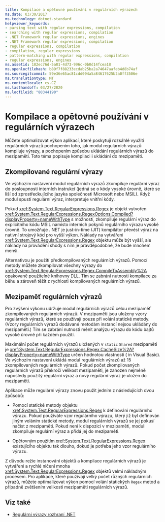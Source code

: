 ```yaml
---
title: Kompilace a opětovné používání v regulárních výrazech
ms.date: 03/30/2017
ms.technology: dotnet-standard
helpviewer_keywords:
- parsing text with regular expressions, compilation
- searching with regular expressions, compilation
- .NET Framework regular expressions, engines
- .NET Framework regular expressions, compilation
- regular expressions, compilation
- compilation, regular expressions
- pattern-matching with regular expressions, compilation
- regular expressions, engines
ms.assetid: 182ec76d-5a01-4d73-996c-0b0d14fcea18
ms.openlocfilehash: b89f7f88233ecdab25ba2a74647aafeb4d8b74af
ms.sourcegitcommit: 59e36e65ac81cdd094a5a84617625b2a0ff3506e
ms.translationtype: MT
ms.contentlocale: cs-CZ
ms.lasthandoff: 03/27/2020
ms.locfileid: "80344190"
---
```

# <a name="compilation-and-reuse-in-regular-expressions"></a>Kompilace a opětovné používání v regulárních výrazech
Můžete optimalizovat výkon aplikací, které poskytují rozsáhlé využití regulárních výrazů pochopením toho, jak modul regulárních výrazů kompiluje výrazy, a pochopením způsobu ukládání regulárních výrazů do mezipaměti. Toto téma popisuje kompilaci i ukládání do mezipaměti.  
  
## <a name="compiled-regular-expressions"></a>Zkompilované regulární výrazy  
 Ve výchozím nastavení modul regulárních výrazů zkompiluje regulární výraz do posloupnosti interních instrukcí (jedná se o kódy vysoké úrovně, které se liší od zprostředkujícího jazyka společnosti Microsoft nebo MSIL). Když modul spustí regulární výraz, interpretuje vnitřní kódy.  
  
 Pokud <xref:System.Text.RegularExpressions.Regex> je objekt vytvořen <xref:System.Text.RegularExpressions.RegexOptions.Compiled?displayProperty=nameWithType> s možností, zkompiluje regulární výraz do explicitního kódu MSIL namísto interních pokynů regulárního výrazu vysoké úrovně. To umožňuje . NET je just-in-time (JIT) kompilátor převést výraz na nativní strojový kód pro vyšší výkon.  Náklady na vytváření <xref:System.Text.RegularExpressions.Regex> objektu může být vyšší, ale náklady na provádění shody s ním je pravděpodobné, že bude mnohem menší.

 Alternativou je použití předkompilovaných regulárních výrazů. Pomocí metody můžete zkompilovat všechny výrazy do <xref:System.Text.RegularExpressions.Regex.CompileToAssembly%2A> opakovaně použitelné knihovny DLL. Tím se zabrání nutnosti kompilace za běhu a zároveň těžit z rychlosti kompilovaných regulárních výrazů.  
  
## <a name="the-regular-expressions-cache"></a>Mezipaměť regulárních výrazů  
 Pro zvýšení výkonu udržuje modul regulárních výrazů celou mezipaměť zkompilovaných regulárních výrazů. V mezipaměti jsou uloženy vzory regulárních výrazů, které se používají pouze při volání statické metody. (Vzory regulárních výrazů dodávané metodám instancí nejsou ukládány do mezipaměti.) Tím se zabrání nutnosti měnit analýzu výrazu do kódu bajtů vysoké úrovně při každém použití.  
  
 Maximální počet regulárních výrazů uložených v `static` `Shared` mezipaměti je <xref:System.Text.RegularExpressions.Regex.CacheSize%2A?displayProperty=nameWithType> určen hodnotou vlastnosti ( in Visual Basic). Ve výchozím nastavení ukládá modul regulárních výrazů až 15 zkompilovaných regulárních výrazů. Pokud počet zkompilovaných regulárních výrazů překročí velikost mezipaměti, je zahozen nejméně naposledy použitý regulární výraz a nový regulární výraz je uložen do mezipaměti.  
  
 Aplikace může regulární výrazy znovu použít jedním z následujících dvou způsobů:  
  
- Pomocí statické metody objektu <xref:System.Text.RegularExpressions.Regex> k definování regulárního výrazu. Pokud používáte vzor regulárního výrazu, který již byl definován jiným voláním statické metody, modul regulárních výrazů se jej pokusí načíst z mezipaměti. Pokud není k dispozici v mezipaměti, modul zkompiluje regulární výraz a přidá jej do mezipaměti.
  
- Opětovným použitím <xref:System.Text.RegularExpressions.Regex> existujícího objektu tak dlouho, dokud je potřeba jeho vzor regulárního výrazu.  
  
 Z důvodu režie instanování objektů a kompilace regulárních výrazů je vytváření a rychlé ničení mnoha <xref:System.Text.RegularExpressions.Regex> objektů velmi nákladným procesem. Pro aplikace, které používají velký počet různých regulárních výrazů, můžete optimalizovat výkon pomocí volání statických `Regex` metod a případně zvětšením velikosti mezipaměti regulárních výrazů.  
  
## <a name="see-also"></a>Viz také

- [Regulární výrazy rozhraní .NET](../../../docs/standard/base-types/regular-expressions.md)
